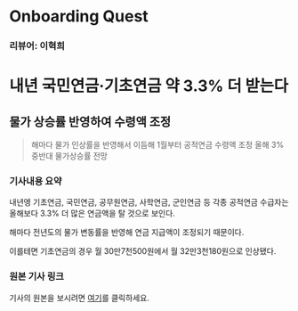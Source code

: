 # Onboarding Quest

### 리뷰어: 이혁희

# 내년 국민연금·기초연금 약 3.3% 더 받는다


## 물가 상승률 반영하여 수령액 조정


> 해마다 물가 인상률을 반영해서 이듬해 1월부터 공적연금 수령액 조정
> 올해 3% 중반대 물가상승률 전망

### 기사내용 요약

내년엥 기초연금, 국민연금, 공무원연금, 사학연금, 군인연금 등 각종 공적연금 수급자는 올해보다 3.3% 더 많은 연금액을 탈 것으로 보인다.

해마다 전년도의 물가 변동률을 반영해 연금 지급액이 조정되기 때문이다.

이를테면 기초연금의 경우 월 30만7천500원에서 월 32만3천180원으로 인상됐다.

### 원본 기사 링크

기사의 원본을 보시려면 [여기](https://n.news.naver.com/mnews/article/001/0014179229?rc=N&ntype=RANKING)를 클릭하세요.